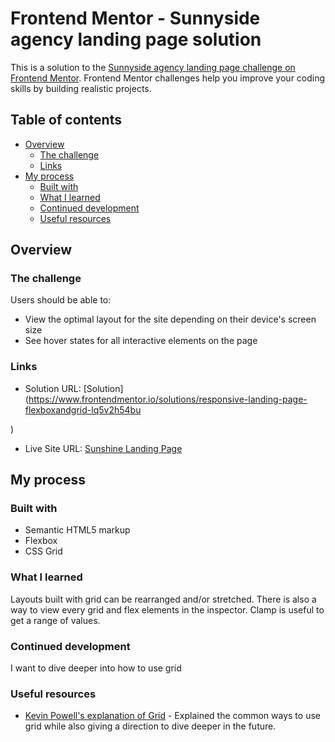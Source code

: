 # Frontend Mentor - Sunnyside agency landing page solution

This is a solution to the [Sunnyside agency landing page challenge on Frontend Mentor](https://www.frontendmentor.io/challenges/sunnyside-agency-landing-page-7yVs3B6ef). Frontend Mentor challenges help you improve your coding skills by building realistic projects.

## Table of contents

- [Overview](#overview)
  - [The challenge](#the-challenge)
  - [Links](#links)
- [My process](#my-process)
  - [Built with](#built-with)
  - [What I learned](#what-i-learned)
  - [Continued development](#continued-development)
  - [Useful resources](#useful-resources)

## Overview

### The challenge

Users should be able to:

- View the optimal layout for the site depending on their device's screen size
- See hover states for all interactive elements on the page

### Links

- Solution URL: [Solution](https://www.frontendmentor.io/solutions/responsive-landing-page-flexboxandgrid-lq5v2h54bu

)

- Live Site URL: [Sunshine Landing Page](https://superlative-sunshine-af8e3f.netlify.app/)

## My process

### Built with

- Semantic HTML5 markup
- Flexbox
- CSS Grid

### What I learned

Layouts built with grid can be rearranged and/or stretched. There is also a way to view every grid and flex elements in the inspector. Clamp is useful to get a range of values.

### Continued development

I want to dive deeper into how to use grid

### Useful resources

- [Kevin Powell's explanation of Grid](https://www.youtube.com/watch?v=rg7Fvvl3taU&t=1727s) - Explained the common ways to use grid while also giving a direction to dive deeper in the future.
